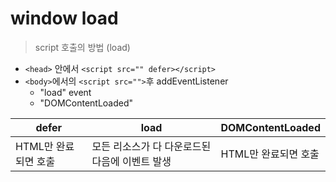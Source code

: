 # window load

> script 호출의 방법 (load)

- `<head>` 안에서 `<script src="" defer></script>`       
- `<body>`에서의 `<script src="">`후 addEventListener
    - "load" event          
    - "DOMContentLoaded"        

|defer|load|DOMContentLoaded|
|--|--|--|
|HTML만 완료되면 호출|모든 리소스가 다 다운로드된 다음에 이벤트 발생|HTML만 완료되면 호출|